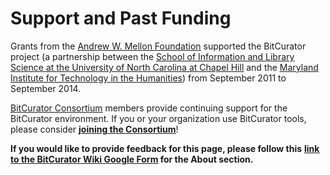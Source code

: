 # **Support and Past Funding**

Grants from the [<u>Andrew W. Mellon
Foundation</u>](https://www.mellon.org/) supported the BitCurator
project (a partnership between the [<u>School of Information and Library
Science at the University of North Carolina at Chapel
Hill</u>](https://sils.unc.edu/) and the [<u>Maryland Institute for
Technology in the Humanities</u>](https://mith.umd.edu/)) from September
2011 to September 2014.

[<u>BitCurator Consortium</u>](https://bitcuratorconsortium.org/)
members provide continuing support for the BitCurator environment. If
you or your organization use BitCurator tools, please consider
[**<u>joining the
Consortium</u>**](https://bitcuratorconsortium.org/join)!

**If you would like to provide feedback for this page, please follow
this** **[<u>link to the BitCurator Wiki Google
Form</u>](https://docs.google.com/forms/d/e/1FAIpQLSf-CPGSFB4809-SZU-ZtqYPFNvSZ2xBbBOfgcRdCdx9bast9A/viewform?usp=sf_link)
for the About section.**
